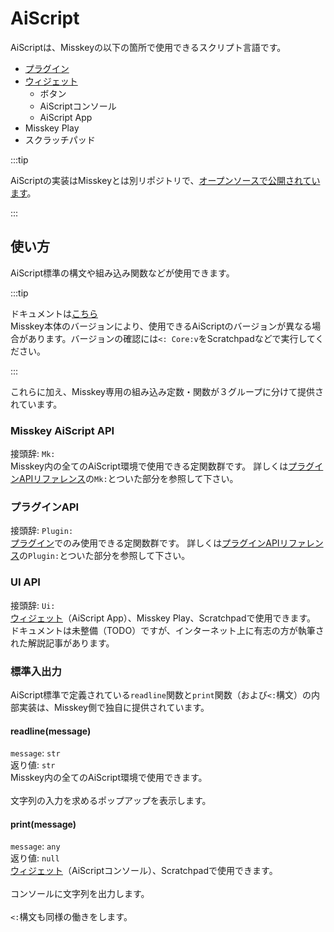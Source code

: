 # AiScript

AiScriptは、Misskeyの以下の箇所で使用できるスクリプト言語です。

- [プラグイン](./plugin/)
- [ウィジェット](/docs/for-users/features/widgets/)
  - ボタン
  - AiScriptコンソール
  - AiScript App
- Misskey Play
- スクラッチパッド

:::tip

AiScriptの実装はMisskeyとは別リポジトリで、[オープンソースで公開されています](https://github.com/aiscript-dev/aiscript)。

:::

## 使い方

AiScript標準の構文や組み込み関数などが使用できます。

:::tip

ドキュメントは[こちら](https://github.com/aiscript-dev/aiscript/tree/master/docs)\
Misskey本体のバージョンにより、使用できるAiScriptのバージョンが異なる場合があります。バージョンの確認には`<: Core:v`をScratchpadなどで実行してください。

:::

これらに加え、Misskey専用の組み込み定数・関数が３グループに分けて提供されています。

### Misskey AiScript API

接頭辞: `Mk:`\
Misskey内の全てのAiScript環境で使用できる定関数群です。
詳しくは[プラグインAPIリファレンス](./plugin/plugin-api-reference/)の`Mk:`とついた部分を参照して下さい。

### プラグインAPI

接頭辞: `Plugin:`\
[プラグイン](./plugin/)でのみ使用できる定関数群です。
詳しくは[プラグインAPIリファレンス](./plugin/plugin-api-reference/)の`Plugin:`とついた部分を参照して下さい。

### UI API

接頭辞: `Ui:`\
[ウィジェット](/docs/for-users/features/widgets/)（AiScript App）、Misskey Play、Scratchpadで使用できます。
ドキュメントは未整備（TODO）ですが、インターネット上に有志の方が執筆された解説記事があります。

### 標準入出力

AiScript標準で定義されている`readline`関数と`print`関数（および`<:`構文）の内部実装は、Misskey側で独自に提供されています。

#### readline(message)

`message`: `str`\
返り値: `str`\
Misskey内の全てのAiScript環境で使用できます。\
\
文字列の入力を求めるポップアップを表示します。

#### print(message)

`message`: `any`\
返り値: `null`\
[ウィジェット](/docs/for-users/features/widgets/)（AiScriptコンソール）、Scratchpadで使用できます。\
\
コンソールに文字列を出力します。\
\
`<:`構文も同様の働きをします。
